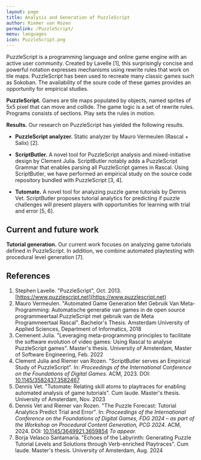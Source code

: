 ```yaml
---
layout: page
title: Analysis and Generation of PuzzleScript
author: Riemer van Rozen
permalink: /PuzzleScript/
menu: languages
icon: PuzzleScript.png
---
```

PuzzleScript is a programming language and online game engine 
with an active user community.
Created by Lavelle [1], this surprisingly concise and powerful notation
expresses mechanisms using rewrite rules that work on tile maps.
PuzzleScript has been used to recreate
many classic games such as Sokoban.
The availability of the soure code
of these games provides an
opportunity for empirical studies. 

**PuzzleScript.**
Games are tile maps populated by objects, named sprites of 5x5 pixel that can move and collide.
The game logic is a set of rewrite rules.
Programs consists of sections.
Play sets the rules in motion.

**Results.**
Our research on PuzzleScript has yielded the following results. 

* **PuzzleScript analyzer.**  Static analyzer by Mauro Vermeulen (Rascal + Salix) [2].

* **ScriptButler.** A novel tool for PuzzleScript analysis and mixed-initiative design by Clement Julia. ScriptButler notably adds a PuzzleScript Grammar that enables parsing all PuzzleScript games in Rascal.
Using ScriptButler, we have performed an empirical study on the source code repository bundled with PuzzleScript [3, 4].

* **Tutomate.** A novel tool for analyzing puzzle game tutorials by Dennis Vet. ScriptButler proposes tutorial analytics for predicting if puzzle challenges will present players with opportunities for learning with trial and error [5, 6].

## Current and future work
**Tutorial generation.** Our current work focuses on analyzing game tutorials defined in PuzzleScript.
In addition, we combine automated playtesting with procedural level generation [7].

## References
1. Stephen Lavelle. "PuzzleScript", Oct. 2013. [https://www.puzzlescript.net](https://www.puzzlescript.net)
2. Mauro Vermeulen. "Automated Game Generation Met Gebruik Van Meta-Programming: Automatische generatie van games in de open source programmeertaal PuzzleScript met gebruik van de Meta Programmeertaal Rascal". Bachelor's Thesis. Amsterdam University of Applied Sciences, Department of Informatics, 2018
3. Cemenent Julia. "Leveraging meta-programming principles to facilitate the software evolution of video games: Using Rascal to analyse PuzzleScript games". Master's thesis. University of Amsterdam, Master of Software Engineering, Feb. 2022
4. Clement Julia and Riemer van Rozen. "ScriptButler serves an Empirical Study of PuzzleScript". In: *Proceedings of the International Conference on the Foundations of Digital Games.* ACM, 2023. DOI: [10.1145/3582437.3582467](https://doi.org/10.1145/3582437.3582467)
5. Dennis Vet. "Tutomate: Relating skill atoms to playtraces for enabling automated analysis of game tutorials". Cum laude. Master's thesis. University of Amsterdam, Nov. 2023
6. Dennis Vet and Riemer van Rozen. "The Puzzle Forecast: Tutorial Analytics Predict Trial and Error". In: *Proceedings of the International Conference on the Foundations of Digital Games, FDG 2024 – as part of the Workshop on Procedural Content Generation, PCG 2024*. ACM, 2024. DOI: [10.1145/3649921.3659854](https://doi.org/10.1145/3649921.3659854) *To appear.*
7. Borja Velasco Santamaría. "Echoes of the Labyrinth: Generating Puzzle Tutorial Levels and Solutions through Verb-enriched Playtraces". Cum laude. Master's thesis. University of Amsterdam, Aug. 2024